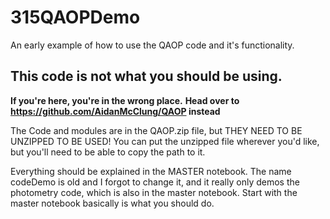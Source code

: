 # 315QAOPDemo
An early example of how to use the QAOP code and it's functionality.

## This code is not what you should be using. 
**If you're here, you're in the wrong place.** 
**Head over to https://github.com/AidanMcClung/QAOP instead**



The Code and modules are in the QAOP.zip file, but THEY NEED TO BE UNZIPPED TO BE USED!
You can put the unzipped file wherever you'd like, but you'll need to be able to copy the path to it.

Everything should be explained in the MASTER notebook. The name codeDemo is old and I forgot to change it, and it really only demos the photometry code, which is also in the master notebook. Start with the master notebook basically is what you should do.
